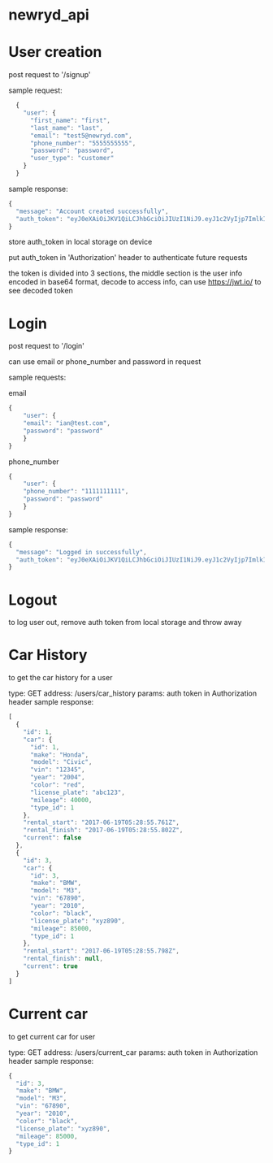 # newryd_api

# User creation

post request to '/signup'

  sample request:

```javascript
  {
    "user": {
      "first_name": "first",
      "last_name": "last",
      "email": "test5@newryd.com",
      "phone_number": "5555555555",
      "password": "password",
      "user_type": "customer"
    }
  }
```

sample response:

```javascript
{
  "message": "Account created successfully",
  "auth_token": "eyJ0eXAiOiJKV1QiLCJhbGciOiJIUzI1NiJ9.eyJ1c2VyIjp7ImlkIjoxMiwiZmlyc3RfbmFtZSI6ImZpcnN0IiwibGFzdF9uYW1lIjoibGFzdCIsImVtYWlsIjoidGVzdDhAbmV3cnlkLmNvbSIsInBob25lX251bWJlciI6Ijg4ODg4ODg4ODgiLCJ1c2VyX3R5cGUiOiJjdXN0b21lciJ9LCJleHAiOjE0OTc0MDUwNzN9.C6RjEQnbk7WBZtkp5D6NWFiH16fLaNEImYvOS3W7r7w"
}
```
store auth_token in local storage on device

put auth_token in 'Authorization' header to authenticate future requests

the token is divided into 3 sections, the middle section is the user info encoded in base64 format,
decode to access info,
can use https://jwt.io/ to see decoded token

# Login

post request to '/login'

can use email or phone_number and password in request

sample requests:

email
```javascript
{
    "user": {
	"email": "ian@test.com",
	"password": "password"
    }
}
```
phone_number
```javascript
{
    "user": {
	"phone_number": "1111111111",
	"password": "password"
    }
}
```
sample response:
```javascript
{
  "message": "Logged in successfully",
  "auth_token": "eyJ0eXAiOiJKV1QiLCJhbGciOiJIUzI1NiJ9.eyJ1c2VyIjp7ImlkIjoxLCJmaXJzdF9uYW1lIjoiaWFuIiwibGFzdF9uYW1lIjoiaGFsbCIsImVtYWlsIjoiaWFuQHRlc3QuY29tIiwicGhvbmVfbnVtYmVyIjoiMTExMTExMTExMSIsInVzZXJfdHlwZSI6ImFkbWluIn0sImV4cCI6MTQ5NzQwNDU0Nn0.ceW5u7ZDiATTUESuNoRmfKROUNllqjC32DC7ZpS4lUM"
}
```

# Logout

to log user out, remove auth token from local storage and throw away

# Car History

to get the car history for a user

type: GET
address: /users/car_history
params: auth token in Authorization header
sample response:
```javascript
[
  {
    "id": 1,
    "car": {
      "id": 1,
      "make": "Honda",
      "model": "Civic",
      "vin": "12345",
      "year": "2004",
      "color": "red",
      "license_plate": "abc123",
      "mileage": 40000,
      "type_id": 1
    },
    "rental_start": "2017-06-19T05:28:55.761Z",
    "rental_finish": "2017-06-19T05:28:55.802Z",
    "current": false
  },
  {
    "id": 3,
    "car": {
      "id": 3,
      "make": "BMW",
      "model": "M3",
      "vin": "67890",
      "year": "2010",
      "color": "black",
      "license_plate": "xyz890",
      "mileage": 85000,
      "type_id": 1
    },
    "rental_start": "2017-06-19T05:28:55.798Z",
    "rental_finish": null,
    "current": true
  }
]
```

# Current car

to get current car for user

type: GET
address: /users/current_car
params: auth token in Authorization header
sample response:
```javascript
{
  "id": 3,
  "make": "BMW",
  "model": "M3",
  "vin": "67890",
  "year": "2010",
  "color": "black",
  "license_plate": "xyz890",
  "mileage": 85000,
  "type_id": 1
}
```
